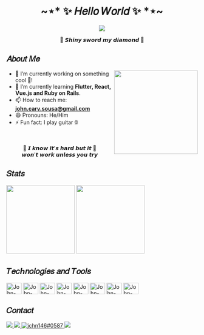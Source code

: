 <h1 align="center">~⋆* ✨ 𝐻𝑒𝑙𝑙𝑜 𝑊𝑜𝑟𝑙𝑑 ✨ *⋆~</h1>

<div align="center">
  <img src="https://user-images.githubusercontent.com/43749971/136463873-3d846b12-3fec-49e6-945a-514edbd146af.gif">
</div>

<p align="center">🎵 𝙎𝙝𝙞𝙣𝙮 𝙨𝙬𝙤𝙧𝙙 𝙢𝙮 𝙙𝙞𝙖𝙢𝙤𝙣𝙙 🎵</p>

<h2>𝐴𝑏𝑜𝑢𝑡 𝑀𝑒</h2>

<img src="https://user-images.githubusercontent.com/43749971/134393227-26ca48dc-c446-4d55-93d0-5ff4deeb4977.gif" align="right" height="220">

<ul>
  <li>🔭 I’m currently working on something cool 🚀!</li>
  <li>🌱 I’m currently learning <b>Flutter, React, Vue.js and Ruby on Rails</b>.</li>
  <li>📫 How to reach me: <b><a href="mailto:john.carv.sousa@gmail.com">john.carv.sousa@gmail.com</a></b></li>
  <li>😄 Pronouns: He/Him</li>
  <li>⚡ Fun fact: I play guitar <img alt="guitar" src="https://emojipedia-us.s3.dualstack.us-west-1.amazonaws.com/thumbs/160/htc/37/guitar_1f3b8.png" width="16px"></li>
</ul>

<br>

<p align="center">
  🎵 𝙄 𝙠𝙣𝙤𝙬 𝙞𝙩'𝙨 𝙝𝙖𝙧𝙙 𝙗𝙪𝙩 𝙞𝙩 🎵<br>
  𝙬𝙤𝙣'𝙩 𝙬𝙤𝙧𝙠 𝙪𝙣𝙡𝙚𝙨𝙨 𝙮𝙤𝙪 𝙩𝙧𝙮
</p>

<h2>𝑆𝑡𝑎𝑡𝑠</h2>

<div>
  <img height="180em" src="https://github-readme-stats.vercel.app/api?username=johnggli&show_icons=true&theme=tokyonight&include_all_commits=true&count_private=true">
  <img height="180em" src="https://github-readme-stats.vercel.app/api/top-langs/?username=johnggli&layout=compact&langs_count=8&hide=css,html&theme=tokyonight">
</div>

<h2>𝑇𝑒𝑐ℎ𝑛𝑜𝑙𝑜𝑔𝑖𝑒𝑠 𝑎𝑛𝑑 𝑇𝑜𝑜𝑙𝑠</h2>

<div style="display: inline_block">
  <img align="center" alt="John-Js" height="30" width="40" src="https://cdn.jsdelivr.net/gh/devicons/devicon/icons/javascript/javascript-plain.svg">
  <img align="center" alt="John-Flutter" height="30" width="40" src="https://cdn.jsdelivr.net/gh/devicons/devicon/icons/flutter/flutter-original.svg">
  <img align="center" alt="John-React" height="30" width="40" src="https://cdn.jsdelivr.net/gh/devicons/devicon/icons/react/react-original.svg">
  <img align="center" alt="John-HTML" height="30" width="40" src="https://cdn.jsdelivr.net/gh/devicons/devicon/icons/html5/html5-original.svg">
  <img align="center" alt="John-CSS" height="30" width="40" src="https://cdn.jsdelivr.net/gh/devicons/devicon/icons/css3/css3-original.svg">
  <img align="center" alt="John-Python" height="30" width="40" src="https://cdn.jsdelivr.net/gh/devicons/devicon/icons/python/python-original.svg">
  <img align="center" alt="John-Vue" height="30" width="40" src="https://cdn.jsdelivr.net/gh/devicons/devicon/icons/vuejs/vuejs-original.svg">
  <img align="center" alt="John-Rails" height="30" width="40" src="https://cdn.jsdelivr.net/gh/devicons/devicon/icons/rails/rails-plain.svg">
</div>

<h2>𝐶𝑜𝑛𝑡𝑎𝑐𝑡</h2>

<div>
  <a href="https://www.linkedin.com/in/johnggli" target="_blank">
  <img src="https://img.shields.io/badge/LinkedIn-0077B5?style=for-the-badge&logo=linkedin&logoColor=white">
  </a>
  <a href="https://instagram.com/johnggli" target="_blank">
  <img src="https://img.shields.io/badge/-Instagram-%23E4405F?style=for-the-badge&logo=instagram&logoColor=white" target="_blank">
  </a>
  <a href="https://discord.gg/johnggli#0587" target="blank">
  <img src="https://img.shields.io/badge/Discord-7289DA?style=for-the-badge&logo=discord&logoColor=white" alt="jchn146#0587">
  </a>
  <a href="mailto:john.carv.sousa@gmail.com">
  <img src="https://img.shields.io/badge/Gmail-D14836?style=for-the-badge&logo=gmail&logoColor=white" target="_blank">
  </a>
</div>
